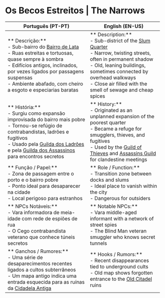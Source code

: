 # Os Becos Estreitos | The Narrows

| **Português (PT-PT)** | **English (EN-US)** |
|-----------------------|---------------------|
| ** Descrição:**<br> - Sub-bairro do [Bairro de Lata](slum_quarter.md)<br> - Ruas estreitas e tortuosas, quase sempre à sombra<br> - Edifícios antigos, inclinados, por vezes ligados por passagens suspensas<br> - Ambiente abafado, com cheiro a esgoto e especiarias baratas | ** Description:**<br> - Sub-district of the [Slum Quarter](slum_quarter.md)<br> - Narrow, twisting streets, often in permanent shadow<br> - Old, leaning buildings, sometimes connected by overhead walkways<br> - Close air filled with the smell of sewage and cheap spices |
| ** História:**<br> - Surgiu como expansão improvisada do bairro mais pobre<br> - Tornou-se refúgio de contrabandistas, ladrões e fugitivos<br> - Usado pela [Guilda dos Ladrões](guild_of_thieves.md) e pela [Guilda dos Assassinos](assassins_guild.md) para encontros secretos | ** History:**<br> - Originated as an unplanned expansion of the poorest quarter<br> - Became a refuge for smugglers, thieves, and fugitives<br> - Used by the [Guild of Thieves](guild_of_thieves.md) and [Assassins Guild](assassins_guild.md) for clandestine meetings |
| ** Função / Papel:**<br> - Zona de passagem entre o porto e o bairro pobre<br> - Ponto ideal para desaparecer na cidade<br> - Local perigoso para estranhos | ** Role / Function:**<br> - Transition zone between docks and slums<br> - Ideal place to vanish within the city<br> - Dangerous for outsiders |
| ** NPCs Notáveis:**<br> - Vara  informadora de meia-idade com rede de espiões de rua<br> - O Cego  contrabandista veterano que conhece túneis secretos | ** Notable NPCs:**<br> - Vara  middle-aged informant with a network of street spies<br> - The Blind Man  veteran smuggler who knows secret tunnels |
| ** Ganchos / Rumores:**<br> - Uma série de desaparecimentos recentes ligados a cultos subterrâneos<br> - Um mapa antigo indica uma entrada esquecida para as ruínas da [Cidadela Antiga](old_citadel.md) | ** Hooks / Rumors:**<br> - Recent disappearances tied to underground cults<br> - Old map shows forgotten entrance to the [Old Citadel](old_citadel.md) ruins |





